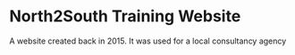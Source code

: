<h1>North2South Training Website</h1>
<p>A website created back in 2015. It was used for a local consultancy agency</p>
